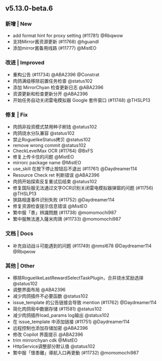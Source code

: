 ## v5.13.0-beta.6

### 新增 | New

* add format hint for proxy setting (#11781) @Rbqwow
* 支持Mirror酱资源更新 (#11768) @hguandl
* 添加mirror酱备用线路 (#11777) @MistEO

### 改进 | Improved

* 重构公告 (#11734) @ABA2396 @Constrat
* 肉鸽满级移除前置任务检查 @status102
* 添加 MirrorChyan 检查更新日志 @ABA2396
* 资源更新和检查更新分开 @ABA2396
* 开始任务自动关闭雷电模拟器 Google 套件窗口 (#11748) @THSLP13

### 修复 | Fix

* 肉鸽非投资模式禁用种子刷钱 @status102
* 肉鸽烧水分队兼容 @status102
* 禁止RoguelikeStatus拷贝 @status102
* remove wrong commit @status102
* CheckLevelMax OCR (#11764) @BxFS
* 修复上传卡住的问题 @MistEO
* mirrorc package name @MistEO
* use_skill 在按下停止按钮后不退出 (#11761) @Daydreamer114
* Resource Check ret 判断错误 @ABA2396
* 肉鸽开始探索反复重试后结束 @status102
* 修复国际服无法通过文字OCR识别关闭雷电模拟器弹窗的问题 (#11756) @THSLP13
* 狭路相逢事件识别失败 (#11752) @Daydreamer114
* 修复资源检查提示信息错误 @MistEO
* 繁中服「黍」辨識問題 (#11738) @momomochi987
* 繁中服無法進入薩米肉鴿 (#11733) @momomochi987

### 文档 | Docs

* 补充自动战斗可能遇到的问题 (#11749) @nmsl678 @Daydreamer114 @Rbqwow

### 其他 | Other

* 移除RoguelikeLastRewardSelectTaskPlugin，合并烧水奖励选择 @status102
* 调整界面布局 @ABA2396
* 减少肉鸽插件不必要函数 @status102
* issue_template 的公告链接会导致 mention (#11762) @Daydreamer114
* 简化肉鸽局中数据存储 (#11581) @status102
* 减少肉鸽插件load_params log输出 @status102
* 在 issue_template 中添加链接 (#11751) @Daydreamer114
* 远程控制也添加存储加密 @ABA2396
* 修改 Copilot 界面提示 @ABA2396
* trim mirrorchyan cdk @MistEO
* HttpService调整部分默认值 @status102
* 繁中服「懷黍離」導航入口再更動 (#11732) @momomochi987
